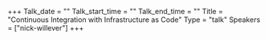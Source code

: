+++
Talk_date = ""
Talk_start_time = ""
Talk_end_time = ""
Title = "Continuous Integration with Infrastructure as Code"
Type = "talk"
Speakers = ["nick-willever"]
+++


